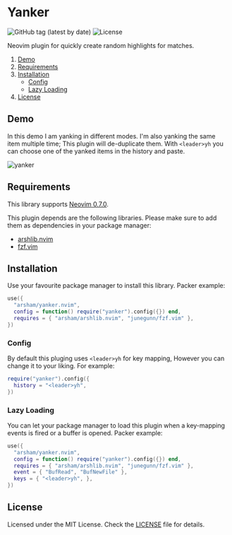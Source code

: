 # Yanker

![GitHub tag (latest by date)](https://img.shields.io/github/v/tag/arsham/yanker.nvim)
![License](https://img.shields.io/github/license/arsham/yanker.nvim)

Neovim plugin for quickly create random highlights for matches.

1. [Demo](#demo)
2. [Requirements](#requirements)
3. [Installation](#installation)
   - [Config](#config)
   - [Lazy Loading](#lazy-loading)
4. [License](#license)

## Demo

In this demo I am yanking in different modes. I'm also yanking the same item
multiple time; This plugin will de-duplicate them. With `<leader>yh` you can
choose one of the yanked items in the history and paste.

![yanker](https://user-images.githubusercontent.com/428611/148665300-6ecd1e48-e863-40d7-8c17-0cb3c9f7797d.gif)

## Requirements

This library supports [Neovim 0.7.0](https://github.com/neovim/neovim/releases/tag/v0.7.0).

This plugin depends are the following libraries. Please make sure to add them
as dependencies in your package manager:

- [arshlib.nvim](https://github.com/arsham/arshlib.nvim)
- [fzf.vim](https://github.com/junegunn/fzf.vim)

## Installation

Use your favourite package manager to install this library. Packer example:

```lua
use({
  "arsham/yanker.nvim",
  config = function() require("yanker").config({}) end,
  requires = { "arsham/arshlib.nvim", "junegunn/fzf.vim" },
})
```

### Config

By default this pluging uses `<leader>yh` for key mapping, However you can
change it to your liking. For example:

```lua
require("yanker").config({
  history = "<leader>yh",
})
```

### Lazy Loading

You can let your package manager to load this plugin when a key-mapping
events is fired or a buffer is opened. Packer example:

```lua
use({
  "arsham/yanker.nvim",
  config = function() require("yanker").config({}) end,
  requires = { "arsham/arshlib.nvim", "junegunn/fzf.vim" },
  event = { "BufRead", "BufNewFile" },
  keys = { "<leader>yh", },
})
```

## License

Licensed under the MIT License. Check the [LICENSE](./LICENSE) file for details.

<!--
vim: foldlevel=1
-->
